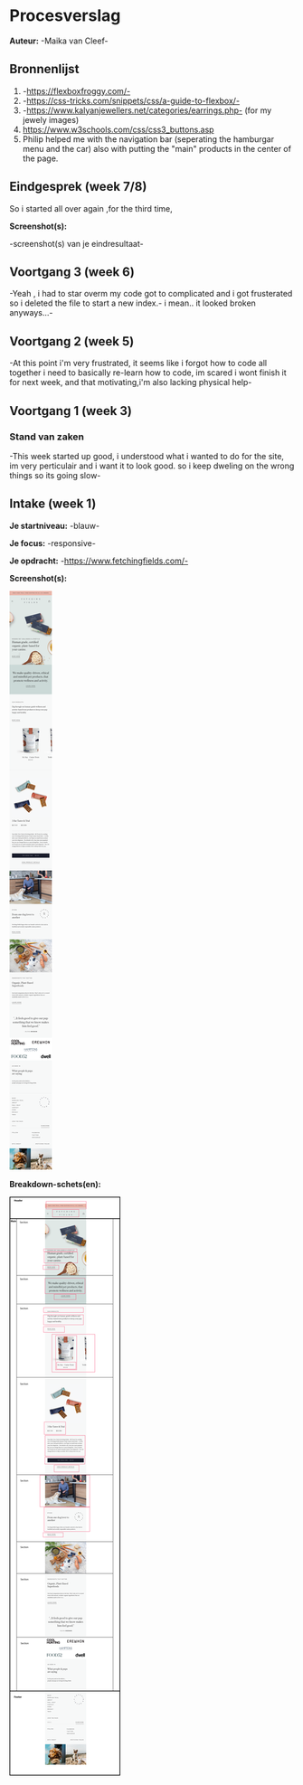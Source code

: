 # Procesverslag
**Auteur:** -Maika van Cleef-

## Bronnenlijst
1. -https://flexboxfroggy.com/-
2. -https://css-tricks.com/snippets/css/a-guide-to-flexbox/-
3. -https://www.kalyanjewellers.net/categories/earrings.php- (for my jewely images)
4. https://www.w3schools.com/css/css3_buttons.asp
5. Philip helped me with the navigation bar (seperating the hamburgar menu and the car) also with putting the "main" products in the center of the page.



## Eindgesprek (week 7/8)

So i started all over again ,for the third time, 

**Screenshot(s):**

-screenshot(s) van je eindresultaat-



## Voortgang 3 (week 6)

-Yeah , i had to star overm my code got to complicated and i got frusterated so i deleted the file to start a new index.-
i mean.. it looked broken anyways...-


## Voortgang 2 (week 5)

-At this point i'm very frustrated, it seems like i forgot how to code all together i need to basically re-learn how to code, im scared i wont finish it for next week, and that motivating,i'm also lacking physical help-

## Voortgang 1 (week 3)

### Stand van zaken

-This week started up good, i understood what i wanted to do for the site, im very perticulair and i want it to look good.
so i keep dweling on the wrong things so its going slow-


## Intake (week 1)

**Je startniveau:** -blauw-

**Je focus:** -responsive-

**Je opdracht:** -https://www.fetchingfields.com/-

**Screenshot(s):**

![screenshot(s) die een goed beeld geven van de website die je gaat maken](images/fetchingfields.png)

**Breakdown-schets(en):**

![-voorlopige breakdownschets(en) van een of beide pagina's van de site die je gaat maken-](images/fetchingfields-sketch.png)
